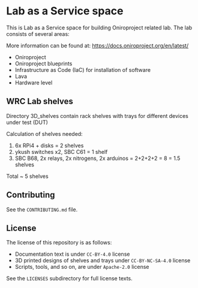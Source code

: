 <!--
SPDX-FileCopyrightText: Huawei Inc.

SPDX-License-Identifier: CC-BY-4.0
-->

# Lab as a Service space

This is Lab as a Service space for building Oniroproject related lab. The lab consists of several areas:

More information can be found at: https://docs.oniroproject.org/en/latest/

* Oniroproject
* Oniroproject blueprints
* Infrastructure as Code (IaC) for installation of software
* Lava
* Hardware level

## WRC Lab shelves

Directory 3D_shelves contain rack shelves with trays for different devices under test (DUT)

Calculation of shelves needed:

1. 6x RPi4 + disks = 2 shelves
1. ykush switches x2, SBC C61 = 1 shelf
1. SBC B68, 2x relays, 2x nitrogens, 2x arduinos = 2+2+2+2 = 8 = 1.5 shelves

Total ~ 5 shelves

## Contributing

See the `CONTRIBUTING.md` file.

## License

The license of this repository is as follows:

* Documentation text is under `CC-BY-4.0` license
* 3D printed designs of shelves and trays under `CC-BY-NC-SA-4.0` license
* Scripts, tools, and so on, are under `Apache-2.0` license

See the `LICENSES` subdirectory for full license texts.

